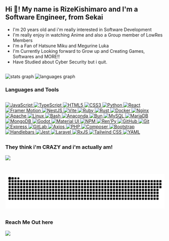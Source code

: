 
<h2 align="left">Hi 👋! My name is RizeKishimaro and I'm a Software Engineer, from Sekai</h2>
<ul>
<li>I'm 20 years old and i'm really interested in Software Development</li>
<li>I'm really enjoy in watching Anime and also a Group member of LowRes Members</li>
<li>I'm a Fan of Hatsune Miku and Megurine Luka</li>
<li>I'm Currently Looking forward to Grow up and Creating Games, Softwares and MORE!!</li>
<li>Have Studied about Cyber Security but i quit.</li>
</ul>

##

###

<div class="stats">
  <img src="https://github-readme-stats.vercel.app/api?username=RizeKishimaro&hide_title=false&hide_rank=false&show_icons=true&include_all_commits=true&count_private=true&disable_animations=false&theme=dracula&locale=ja&hide_border=false" alt="stats graph" width="50%" />
  <img src="https://github-readme-stats.vercel.app/api/top-langs?username=RizeKishimaro&locale=en&hide_title=false&layout=compact&card_width=400&langs_count=5&theme=dracula&hide_border=false" width="50%" alt="languages graph"  />
</div>

###
<h3>Languages and Tools</h3>

##
<div class="middle-class">
  <a href="https://developer.mozilla.org/en-US/docs/Web/JavaScript" target="_blank">
    <img src="https://cdn.jsdelivr.net/gh/devicons/devicon/icons/javascript/javascript-original.svg" height="30" alt="JavaScript" />
  </a>
  <a href="https://www.typescriptlang.org/" target="_blank">
    <img src="https://cdn.jsdelivr.net/gh/devicons/devicon/icons/typescript/typescript-original.svg" height="30" alt="TypeScript" />
  </a>
  <a href="https://developer.mozilla.org/en-US/docs/Web/HTML" target="_blank">
    <img src="https://cdn.jsdelivr.net/gh/devicons/devicon/icons/html5/html5-original.svg" height="30" alt="HTML5" />
  </a>
  <a href="https://developer.mozilla.org/en-US/docs/Web/CSS" target="_blank">
    <img src="https://cdn.jsdelivr.net/gh/devicons/devicon/icons/css3/css3-original.svg" height="30" alt="CSS3" />
  </a>
  <a href="https://www.python.org/" target="_blank">
    <img src="https://cdn.jsdelivr.net/gh/devicons/devicon/icons/python/python-original.svg" height="30" alt="Python" />
  </a>
  <a href="https://reactjs.org/" target="_blank">
    <img src="https://cdn.jsdelivr.net/gh/devicons/devicon/icons/react/react-original.svg" height="30" alt="React" />
  </a>
  <a href="https://www.framer.com/motion/" target="_blank">
    <img src="https://cdn.jsdelivr.net/gh/devicons/devicon@latest/icons/framermotion/framermotion-original-wordmark.svg" height="40" alt="Framer Motion" />
  </a>
  <a href="https://nestjs.com/" target="_blank">
    <img src="https://cdn.jsdelivr.net/gh/devicons/devicon@latest/icons/nestjs/nestjs-original.svg" height="30" alt="NestJS" />
  </a>
  <a href="https://vitejs.dev/" target="_blank">
    <img src="https://cdn.jsdelivr.net/gh/devicons/devicon@latest/icons/vitejs/vitejs-original.svg" height="30" alt="Vite" />
  </a>
  <a href="https://www.ruby-lang.org/" target="_blank">
    <img src="https://cdn.jsdelivr.net/gh/devicons/devicon@latest/icons/ruby/ruby-original.svg" height="30" alt="Ruby" />
  </a>
  <a href="https://www.rust-lang.org/" target="_blank">
    <img src="https://cdn.jsdelivr.net/gh/devicons/devicon@latest/icons/rust/rust-original.svg" height="30" alt="Rust" />
  </a>
  <a href="https://www.docker.com/" target="_blank">
    <img src="https://cdn.jsdelivr.net/gh/devicons/devicon@latest/icons/docker/docker-original.svg" height="30" alt="Docker" />
  </a>
  <a href="https://nginx.org/" target="_blank">
    <img src="https://cdn.jsdelivr.net/gh/devicons/devicon@latest/icons/nginx/nginx-original.svg" height="30" alt="Nginx" />
  </a>
  <a href="https://httpd.apache.org/" target="_blank">
    <img src="https://cdn.jsdelivr.net/gh/devicons/devicon@latest/icons/apache/apache-original.svg" height="30" alt="Apache" />
  </a>
  <a href="https://www.linux.org/" target="_blank">
    <img src="https://cdn.jsdelivr.net/gh/devicons/devicon@latest/icons/linux/linux-original.svg" height="30" alt="Linux" />
  </a>
  <a href="https://www.gnu.org/software/bash/" target="_blank">
    <img src="https://cdn.jsdelivr.net/gh/devicons/devicon@latest/icons/bash/bash-original.svg" height="30" alt="Bash" />
  </a>
  <a href="https://www.anaconda.com/" target="_blank">
    <img src="https://cdn.jsdelivr.net/gh/devicons/devicon@latest/icons/anaconda/anaconda-original.svg" height="30" alt="Anaconda" />
  </a>
  <a href="https://bun.sh/" target="_blank">
    <img src="https://cdn.jsdelivr.net/gh/devicons/devicon@latest/icons/bun/bun-original.svg" height="30" alt="Bun" />
  </a>
  <a href="https://www.mysql.com/" target="_blank">
    <img src="https://cdn.jsdelivr.net/gh/devicons/devicon@latest/icons/mysql/mysql-original.svg" height="30" alt="MySQL" />
  </a>
  <a href="https://mariadb.org/" target="_blank">
    <img src="https://cdn.jsdelivr.net/gh/devicons/devicon@latest/icons/mariadb/mariadb-original.svg" height="30" alt="MariaDB" />
  </a>
  <a href="https://www.mongodb.com/" target="_blank">
    <img src="https://cdn.jsdelivr.net/gh/devicons/devicon@latest/icons/mongodb/mongodb-original.svg" height="30" alt="MongoDB" />
  </a>
  <a href="https://godotengine.org/" target="_blank">
    <img src="https://cdn.jsdelivr.net/gh/devicons/devicon@latest/icons/godot/godot-original.svg" height="30" alt="Godot" />
  </a>
  <a href="https://mui.com/" target="_blank">
    <img src="https://cdn.jsdelivr.net/gh/devicons/devicon@latest/icons/materialui/materialui-original.svg" height="30" alt="Material UI" />
  </a>
  <a href="https://www.npmjs.com/" target="_blank">
    <img src="https://cdn.jsdelivr.net/gh/devicons/devicon@latest/icons/npm/npm-original-wordmark.svg" height="30" alt="NPM" />
  </a>
  <a href="https://www.renpy.org/" target="_blank">
    <img src="https://cdn.jsdelivr.net/gh/devicons/devicon@latest/icons/renpy/renpy-original.svg" height="30" alt="Ren'Py" />
  </a>
  <a href="https://github.com/" target="_blank">
    <img src="https://cdn.jsdelivr.net/gh/devicons/devicon@latest/icons/github/github-original.svg" height="30" alt="GitHub" />
  </a>
  <a href="https://git-scm.com/" target="_blank">
    <img src="https://cdn.jsdelivr.net/gh/devicons/devicon@latest/icons/git/git-original.svg" height="30" alt="Git" />
  </a>
  <a href="https://expressjs.com/" target="_blank">
    <img src="https://cdn.jsdelivr.net/gh/devicons/devicon@latest/icons/express/express-original.svg" height="30" alt="Express" />
  </a>
  <a href="https://about.gitlab.com/" target="_blank">
    <img src="https://cdn.jsdelivr.net/gh/devicons/devicon@latest/icons/gitlab/gitlab-original.svg" height="30" alt="GitLab" />
  </a>
  <a href="https://axios-http.com/" target="_blank">
    <img src="https://cdn.jsdelivr.net/gh/devicons/devicon@latest/icons/axios/axios-plain.svg" height="30" alt="Axios" />
  </a>
  <a href="https://www.php.net/" target="_blank">
    <img src="https://cdn.jsdelivr.net/gh/devicons/devicon@latest/icons/php/php-original.svg" height="30" alt="PHP" />
  </a>
  <a href="https://getcomposer.org/" target="_blank">
    <img src="https://cdn.jsdelivr.net/gh/devicons/devicon@latest/icons/composer/composer-original.svg" height="30" alt="Composer" />
  </a>
  <a href="https://getbootstrap.com/" target="_blank">
    <img src="https://cdn.jsdelivr.net/gh/devicons/devicon@latest/icons/bootstrap/bootstrap-original.svg" height="30" alt="Bootstrap" />
  </a>
  <a href="https://handlebarsjs.com/" target="_blank">
    <img src="https://cdn.jsdelivr.net/gh/devicons/devicon@latest/icons/handlebars/handlebars-original.svg" height="30" alt="Handlebars" />
  </a>
  <a href="https://jestjs.io/" target="_blank">
    <img src="https://cdn.jsdelivr.net/gh/devicons/devicon@latest/icons/jest/jest-plain.svg" height="30" alt="Jest" />
  </a>
  <a href="https://laravel.com/" target="_blank">
    <img src="https://cdn.jsdelivr.net/gh/devicons/devicon@latest/icons/laravel/laravel-original-wordmark.svg" height="30" alt="Laravel" />
  </a>
  <a href="https://rxjs.dev/" target="_blank">
    <img src="https://cdn.jsdelivr.net/gh/devicons/devicon@latest/icons/rxjs/rxjs-original.svg" height="30" alt="RxJS" />
  </a>
  <a href="https://tailwindcss.com/" target="_blank">
    <img src="https://cdn.jsdelivr.net/gh/devicons/devicon@latest/icons/tailwindcss/tailwindcss-original-wordmark.svg" height="30" alt="Tailwind CSS" />
  </a>
  <a href="https://yaml.org/" target="_blank">
    <img src="https://cdn.jsdelivr.net/gh/devicons/devicon@latest/icons/yaml/yaml-original.svg" height="30" alt="YAML" />
  </a>
</div>


##

<div class="yandere">
<h3>They think i'm CRAZY and i'm actually am!</h3>
<img class="yandere" height="200" src="https://i.pinimg.com/originals/66/2f/32/662f328e8a6dc3d1292116f6b5391a66.gif"  />
</div>


###

<br clear="both">

<img src="https://raw.githubusercontent.com/RizeKishimaro/RizeKishimaro/0beb461f38eede16b2752b0c4d3e2cd55e566cc9/image.svg" alt="Snake animation" />

##

<h3>Reach Me Out here</h3>

<a href="https://github.com/RizeKamishiro66">
<img src="https://cdn.jsdelivr.net/gh/devicons/devicon@latest/icons/facebook/facebook-original.svg" height="50"/>
</a>    

